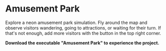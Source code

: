 # Amusement Park

Explore a neon amusement park simulation. Fly around the map and observe visitors wandering, going to attractions, or waiting for their turn. If that's not enough, add more visitors with the button in the top right corner.

**Download the executable "Amusement Park" to experience the project.**